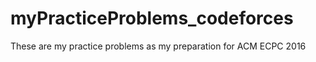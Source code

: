 # myPracticeProblems_codeforces

These are my practice problems as my preparation for ACM ECPC 2016
